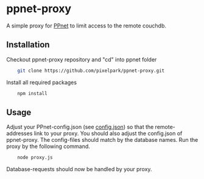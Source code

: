 ppnet-proxy
===========

A simple proxy for [PPnet](https://github.com/pixelpark/ppnet) to limit access to the remote couchdb.

## Installation
Checkout ppnet-proxy repository and "cd" into ppnet folder
``` bash
    git clone https://github.com/pixelpark/ppnet-proxy.git
```

Install all required packages
``` bash
    npm install
```

## Usage
Adjust your PPnet-config.json (see [config.json](https://github.com/pixelpark/ppnet/blob/master/app/config.json)) so that the remote-addresses link to your proxy.
You should also adjust the config.json of ppnet-proxy. The config-files should match by the database names.
Run the proxy by the following command.
``` bash
    node proxy.js
```

Database-requests should now be handled by your proxy.

